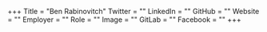 +++
Title = "Ben Rabinovitch"
Twitter = ""
LinkedIn = ""
GitHub = ""
Website = ""
Employer = ""
Role = ""
Image = ""
GitLab = ""
Facebook = ""
+++
